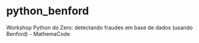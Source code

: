 # python_benford
Workshop Python do Zero: detectando fraudes em base de dados (usando Benford) - MathemaCode
